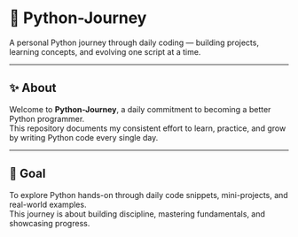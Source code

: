 
# 🐍 Python-Journey

A personal Python journey through daily coding — building projects, learning concepts, and evolving one script at a time.

---

## ✨ About

Welcome to **Python-Journey**, a daily commitment to becoming a better Python programmer.  
This repository documents my consistent effort to learn, practice, and grow by writing Python code every single day.

---

## 🎯 Goal

To explore Python hands-on through daily code snippets, mini-projects, and real-world examples.  
This journey is about building discipline, mastering fundamentals, and showcasing progress.
